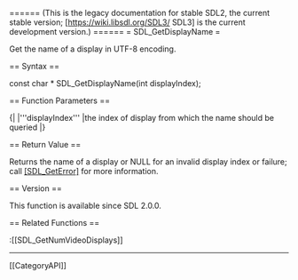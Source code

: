 ====== (This is the legacy documentation for stable SDL2, the current stable version; [https://wiki.libsdl.org/SDL3/ SDL3] is the current development version.) ======
= SDL_GetDisplayName =

Get the name of a display in UTF-8 encoding.

== Syntax ==

<syntaxhighlight lang='c'>
const char * SDL_GetDisplayName(int displayIndex);
</syntaxhighlight>

== Function Parameters ==

{|
|'''displayIndex'''
|the index of display from which the name should be queried
|}

== Return Value ==

Returns the name of a display or NULL for an invalid display index or
failure; call [[SDL_GetError]]() for more information.

== Version ==

This function is available since SDL 2.0.0.

== Related Functions ==

:[[SDL_GetNumVideoDisplays]]

----
[[CategoryAPI]]


